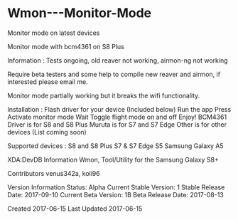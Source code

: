# Wmon---Monitor-Mode
Monitor mode on latest devices

Monitor mode with bcm4361 on S8 Plus 

Information : Tests ongoing, old reaver not working, airmon-ng not working

Require beta testers and some help to compile new reaver and airmon, if interested please email me.

Monitor mode partially working but it breaks the wifi functionality. 

Installation :
Flash driver for your device (Included below)
Run the app
Press Activate monitor mode
Wait
Toggle flight mode on and off
Enjoy!
BCM4361 Driver is for S8 and S8 Plus
Muruta is for S7 and S7 Edge
Other is for other devices (List coming soon)

Supported devices :
S8 and S8 Plus
S7 & S7 Edge
S5
Samsung Galaxy A5

XDA:DevDB Information
Wmon, Tool/Utility for the Samsung Galaxy S8+

Contributors
venus342a, koli96

Version Information
Status: Alpha
Current Stable Version: 1
Stable Release Date: 2017-09-10
Current Beta Version: 1B
Beta Release Date: 2017-08-13

Created 2017-06-15
Last Updated 2017-06-15
